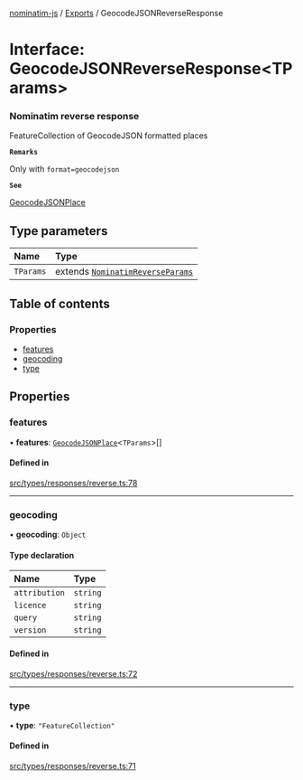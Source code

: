 [nominatim-js](../README.md) / [Exports](../modules.md) / GeocodeJSONReverseResponse

# Interface: GeocodeJSONReverseResponse<TParams\>

### Nominatim reverse response
FeatureCollection of GeocodeJSON formatted places

**`Remarks`**

Only with `format=geocodejson`

**`See`**

[GeocodeJSONPlace](../modules.md#geocodejsonplace)

## Type parameters

| Name | Type |
| :------ | :------ |
| `TParams` | extends [`NominatimReverseParams`](NominatimReverseParams.md) |

## Table of contents

### Properties

- [features](GeocodeJSONReverseResponse.md#features)
- [geocoding](GeocodeJSONReverseResponse.md#geocoding)
- [type](GeocodeJSONReverseResponse.md#type)

## Properties

### features

• **features**: [`GeocodeJSONPlace`](../modules.md#geocodejsonplace)<`TParams`\>[]

#### Defined in

[src/types/responses/reverse.ts:78](https://github.com/blksnk/nominatim-js/blob/2f25718/src/types/responses/reverse.ts#L78)

___

### geocoding

• **geocoding**: `Object`

#### Type declaration

| Name | Type |
| :------ | :------ |
| `attribution` | `string` |
| `licence` | `string` |
| `query` | `string` |
| `version` | `string` |

#### Defined in

[src/types/responses/reverse.ts:72](https://github.com/blksnk/nominatim-js/blob/2f25718/src/types/responses/reverse.ts#L72)

___

### type

• **type**: ``"FeatureCollection"``

#### Defined in

[src/types/responses/reverse.ts:71](https://github.com/blksnk/nominatim-js/blob/2f25718/src/types/responses/reverse.ts#L71)
